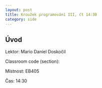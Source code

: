 ```yaml
---
layout: post
title: Kroužek programování III, čt 14:30
category: side
---
```

## Úvod

Lektor: Mario Daniel Doskočil

Classroom code (section): 

Místnost: EB405

Čas: 14:30
